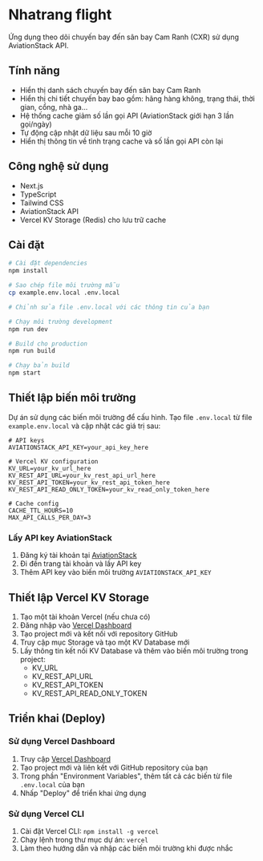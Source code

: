 # Nhatrang flight

Ứng dụng theo dõi chuyến bay đến sân bay Cam Ranh (CXR) sử dụng AviationStack API.

## Tính năng

- Hiển thị danh sách chuyến bay đến sân bay Cam Ranh
- Hiển thị chi tiết chuyến bay bao gồm: hãng hàng không, trạng thái, thời gian, cổng, nhà ga...
- Hệ thống cache giảm số lần gọi API (AviationStack giới hạn 3 lần gọi/ngày)
- Tự động cập nhật dữ liệu sau mỗi 10 giờ
- Hiển thị thông tin về tình trạng cache và số lần gọi API còn lại

## Công nghệ sử dụng

- Next.js
- TypeScript
- Tailwind CSS
- AviationStack API
- Vercel KV Storage (Redis) cho lưu trữ cache

## Cài đặt

```bash
# Cài đặt dependencies
npm install

# Sao chép file môi trường mẫu
cp example.env.local .env.local

# Chỉnh sửa file .env.local với các thông tin của bạn

# Chạy môi trường development
npm run dev

# Build cho production
npm run build

# Chạy bản build
npm start
```

## Thiết lập biến môi trường

Dự án sử dụng các biến môi trường để cấu hình. Tạo file `.env.local` từ file `example.env.local` và cập nhật các giá trị sau:

```
# API keys
AVIATIONSTACK_API_KEY=your_api_key_here

# Vercel KV configuration 
KV_URL=your_kv_url_here
KV_REST_API_URL=your_kv_rest_api_url_here
KV_REST_API_TOKEN=your_kv_rest_api_token_here
KV_REST_API_READ_ONLY_TOKEN=your_kv_read_only_token_here

# Cache config
CACHE_TTL_HOURS=10
MAX_API_CALLS_PER_DAY=3
```

### Lấy API key AviationStack

1. Đăng ký tài khoản tại [AviationStack](https://aviationstack.com/)
2. Đi đến trang tài khoản và lấy API key
3. Thêm API key vào biến môi trường `AVIATIONSTACK_API_KEY`

## Thiết lập Vercel KV Storage

1. Tạo một tài khoản Vercel (nếu chưa có)
2. Đăng nhập vào [Vercel Dashboard](https://vercel.com/dashboard)
3. Tạo project mới và kết nối với repository GitHub
4. Truy cập mục Storage và tạo một KV Database mới
5. Lấy thông tin kết nối KV Database và thêm vào biến môi trường trong project:
   - KV_URL
   - KV_REST_API_URL 
   - KV_REST_API_TOKEN
   - KV_REST_API_READ_ONLY_TOKEN

## Triển khai (Deploy)

### Sử dụng Vercel Dashboard

1. Truy cập [Vercel Dashboard](https://vercel.com/dashboard)
2. Tạo project mới và liên kết với GitHub repository của bạn
3. Trong phần "Environment Variables", thêm tất cả các biến từ file `.env.local` của bạn
4. Nhấp "Deploy" để triển khai ứng dụng

### Sử dụng Vercel CLI

1. Cài đặt Vercel CLI: `npm install -g vercel`
2. Chạy lệnh trong thư mục dự án: `vercel`
3. Làm theo hướng dẫn và nhập các biến môi trường khi được nhắc